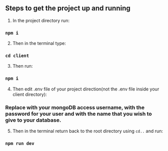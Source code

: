 ## Steps to get the project up and running

1. In the project directory run:

### `npm i`

2. Then in the terminal type:
### `cd client` 

3. Then run:

### `npm i`

4. Then edit .env file of your project direction(not the .env file inside your client directory):

### Replace <username> with your mongoDB access username, <password> with the password for your user and <dbname> with the name that you wish to give to your database.

5. Then in the terminal return back to the root directory using `cd..` and run:
### `npm run dev`
